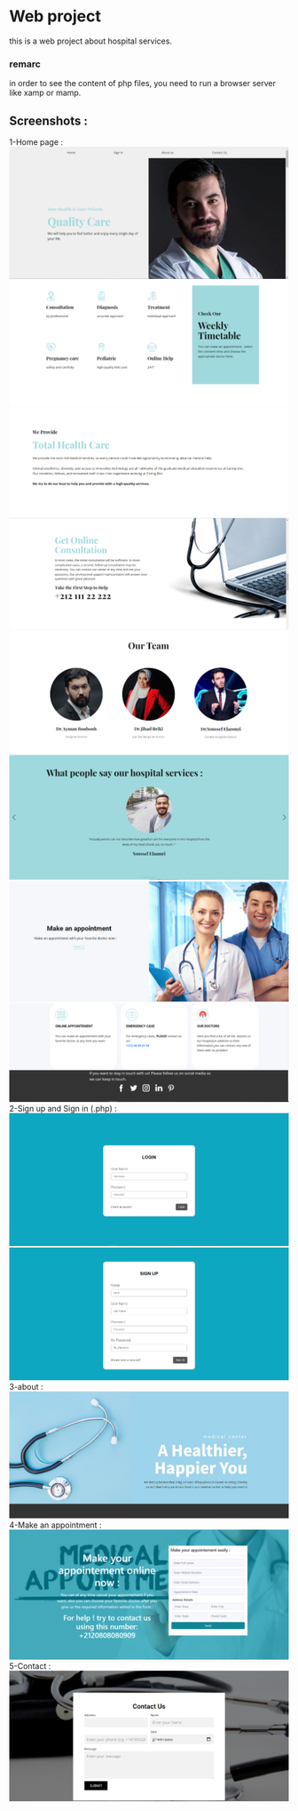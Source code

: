 # Web project
this is a web project about hospital services.
### remarc 
in order to see the content of php files, you need to run a browser server like xamp or mamp.

## Screenshots : 
1-Home page : 
![](p1.PNG)
![](p2.PNG)
![](p3.PNG)
![](p4.PNG)
![](p5.PNG)
![](p6.PNG)
![](p7.PNG)
![](p8.PNG)
2-Sign up and Sign in (.php) : 
![](p9.PNG)
![](p10.PNG)
3-about : 
![](p11.PNG)
4-Make an appointment : 
![](p13.PNG)
5-Contact : 
![](p12.PNG)
